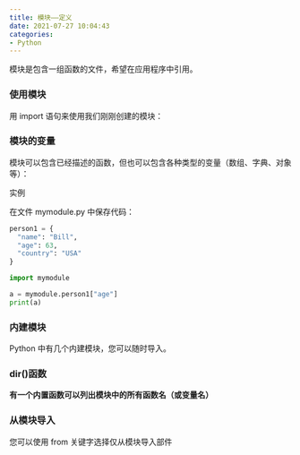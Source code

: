 ```yaml
---
title: 模块——定义
date: 2021-07-27 10:04:43
categories:
- Python
---
```

模块是包含一组函数的文件，希望在应用程序中引用。

### 使用模块

用 import 语句来使用我们刚刚创建的模块：



### 模块的变量

模块可以包含已经描述的函数，但也可以包含各种类型的变量（数组、字典、对象等）：

实例

在文件 mymodule.py 中保存代码：

```python
person1 = {
  "name": "Bill",
  "age": 63,
  "country": "USA"
}

import mymodule

a = mymodule.person1["age"]
print(a)
```



### 内建模块

Python 中有几个内建模块，您可以随时导入。



### dir()函数

**有一个内置函数可以列出模块中的所有函数名（或变量名）**



### 从模块导入

您可以使用 from 关键字选择仅从模块导入部件